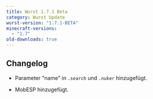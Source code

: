 ```yaml
---
title: Wurst 1.7.1 Beta
category: Wurst Update
wurst-version: "1.7.1-BETA"
minecraft-versions:
  - "1.7"
old-downloads: true
---
```

## Changelog

- Parameter "name" in `.search` und `.nuker` hinzugefügt.

- MobESP hinzugefügt.
